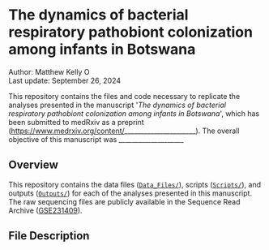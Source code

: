 # The dynamics of bacterial respiratory pathobiont colonization among infants in Botswana

Author: Matthew Kelly <a href="https://orcid.org/0000-0001-8819-2315" target="orcid.widget" rel="noopener noreferrer" style="vertical-align:top;"><img src="https://orcid.org/sites/default/files/images/orcid_16x16.png" style="width:1em;margin-right:.5em;" alt="ORCID iD icon"></a>  
Last update: September 26, 2024

This repository contains the files and code necessary to replicate the analyses presented in the manuscript '_The dynamics of bacterial respiratory pathobiont colonization among infants in Botswana_', which has been submitted to medRxiv as a preprint (https://www.medrxiv.org/content/______________________). The overall objective of this manuscript was ____________________

## Overview

This repository contains the data files ([`Data_Files/`](Data_Files/)), scripts ([`Scripts/`](Scripts/)), and outputs ([`Outputs/`](Outputs/)) for each of the analyses presented in this manuscript. The raw sequencing files are publicly available in the Sequence Read Archive ([GSE231409](https://www.ncbi.nlm.nih.gov/bioproject/?term=GSE231409)). 

## File Description

